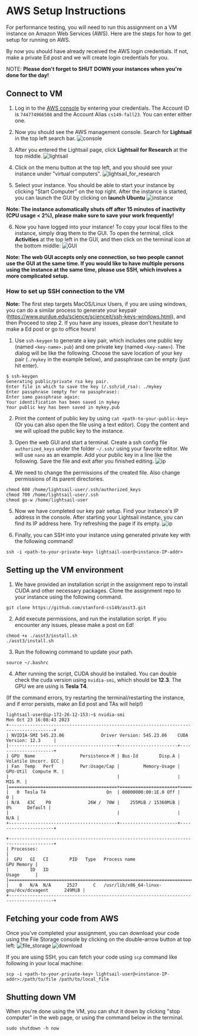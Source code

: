 # AWS Setup Instructions #

For performance testing, you will need to run this assignment on a VM instance on Amazon Web Services (AWS). Here are the steps for how to get setup for running on AWS.

By now you should have already received the AWS login credentials. If not, make a private Ed post and we will create login credentials for you.

NOTE: __Please don't forget to SHUT DOWN your instances when you're done for the day!__

## Connect to VM ##

1. Log in to the [AWS console](https://cs149-fall23.signin.aws.amazon.com/console) by entering your credentials. The Account ID is `744774966508` and the Account Alias `cs149-fall23`. You can enter either one.

2. Now you should see the AWS management console. Search for **Lightsail** in the top left search bar.
![console](handout/console.png?raw=true)

3. After you entered the Lightsail page, click **Lightsail for Research** at the top middle.
![lightsail](handout/lightsail.png?raw=true)

4. Click on the menu button at the top left, and you should see your instance under "virtual computers".
![lightsail_for_research](handout/lightsail_for_research.png?raw=true)

5. Select your instance. You should be able to start your instance by clicking "Start Computer" on the top right. After the instance is started, you can launch the GUI by clicking on **launch Ubuntu**
![instance](handout/instance.png?raw=true)

__Note: The instance automatically shuts off after 15 minutes of inactivity (CPU usage < 2%), please make sure to save your work frequently!__

6. Now you have logged into your instance! To copy your local files to the instance, simply drag them to the GUI. To open the terminal, click **Activities** at the top left in the GUI, and then click on the terminal icon at the bottom middle:
![GUI](handout/GUI.png?raw=true)

__Note: The web GUI accepts only one connection, so two people cannot use the GUI at the same time. If you would like to have multiple persons using the instance at the same time, please use SSH, which involves a more complicated setup.__

### How to set up SSH connection to the VM ###
**Note:** The first step targets MacOS/Linux Users, if you are using windows, you can do a similar process to generate your keypair (https://www.purdue.edu/science/scienceit/ssh-keys-windows.html), and then Proceed to step 2. If you have any issues, please don't hesitate to make a Ed post or go to office hours!

1. Use `ssh-keygen` to generate a key pair, which includes one public key (named `<key-name>.pub`) and one private key (named `<key-name>`). The dialog will be like the following. Choose the save location of your key pair (`./mykey` in the example below), and passphrase can be empty (just hit enter).
~~~~
$ ssh-keygen         
Generating public/private rsa key pair.
Enter file in which to save the key (/.ssh/id_rsa): ./mykey
Enter passphrase (empty for no passphrase): 
Enter same passphrase again: 
Your identification has been saved in mykey
Your public key has been saved in mykey.pub
~~~~

2. Print the content of public key by using `cat <path-to-your-public-key>` (Or you can also open the file using a text editor). Copy the content and we will upload the public key to the instance.

3. Open the web GUI and start a terminal. Create a ssh config file `authorized_keys` under the folder `~/.ssh/` using your favorite editor. We will use `nano` as an example. Add your public key in a line like the following. Save the file and exit after you finished editing.
![ip](handout/authorized_keys.png?raw=true)

4. We need to change the permissions of the created file. Also change permissions of its parent directories.
~~~~
chmod 600 /home/lightsail-user/.ssh/authorized_keys
chmod 700 /home/lightsail-user/.ssh
chmod go-w /home/lightsail-user
~~~~

5. Now we have completed our key pair setup. Find your instance's IP address in the console. After starting your Lightsail instance, you can find its IP address here. Try refreshing the page if its empty.
![ip](handout/ip.png?raw=true)

6. Finally, you can SSH into your instance using generated private key with the following command!
~~~~
ssh -i <path-to-your-private-key> lightsail-user@<instance-IP-addr>
~~~~

## Setting up the VM environment ##

1. We have provided an installation script in the assignment repo to install CUDA and other necessary packages. Clone the assignment repo to your instance using the following command.
~~~~
git clone https://github.com/stanford-cs149/asst3.git
~~~~

2. Add execute permissions, and run the installation script. If you encounter any issues, please make a post on Ed!
~~~~
chmod +x ./asst3/install.sh
./asst3/install.sh
~~~~

3. Run the following command to update your path.
~~~~
source ~/.bashrc
~~~~

4. After running the script, CUDA should be installed. You can double check the cuda version using `nvidia-smi`, which should be **12.3**. The GPU we are using is **Tesla T4**. 

(If the command errors, try restarting the terminal/restarting the instance, and if error persists, make an Ed post and TAs will help!)
~~~~
lightsail-user@ip-172-26-12-153:~$ nvidia-smi
Mon Oct 23 16:08:43 2023       
+---------------------------------------------------------------------------------------+
| NVIDIA-SMI 545.23.06              Driver Version: 545.23.06    CUDA Version: 12.3     |
|-----------------------------------------+----------------------+----------------------+
| GPU  Name                 Persistence-M | Bus-Id        Disp.A | Volatile Uncorr. ECC |
| Fan  Temp   Perf          Pwr:Usage/Cap |         Memory-Usage | GPU-Util  Compute M. |
|                                         |                      |               MIG M. |
|=========================================+======================+======================|
|   0  Tesla T4                       On  | 00000000:00:1E.0 Off |                    0 |
| N/A   43C    P0              26W /  70W |    255MiB / 15360MiB |      0%      Default |
|                                         |                      |                  N/A |
+-----------------------------------------+----------------------+----------------------+
                                                                                         
+---------------------------------------------------------------------------------------+
| Processes:                                                                            |
|  GPU   GI   CI        PID   Type   Process name                            GPU Memory |
|        ID   ID                                                             Usage      |
|=======================================================================================|
|    0   N/A  N/A      2527      C   /usr/lib/x86_64-linux-gnu/dcv/dcvagent      249MiB |
+---------------------------------------------------------------------------------------+
~~~~

## Fetching your code from AWS ##

Once you've completed your assignment, you can download your code using the File Storage console by clicking on the double-arrow button at top left:
![file_storage](handout/file_storage.png?raw=true)
![download](handout/download.png?raw=true)

If you are using SSH, you can fetch your code using `scp` command like following in your local machine:
~~~~
scp -i <path-to-your-private-key> lightsail-user@<instance-IP-addr>:/path/to/file /path/to/local_file
~~~~

## Shutting down VM ##
When you're done using the VM, you can shut it down by clicking "stop computer" in the web page, or using the command below in the terminal.
~~~~
sudo shutdown -h now
~~~~

 